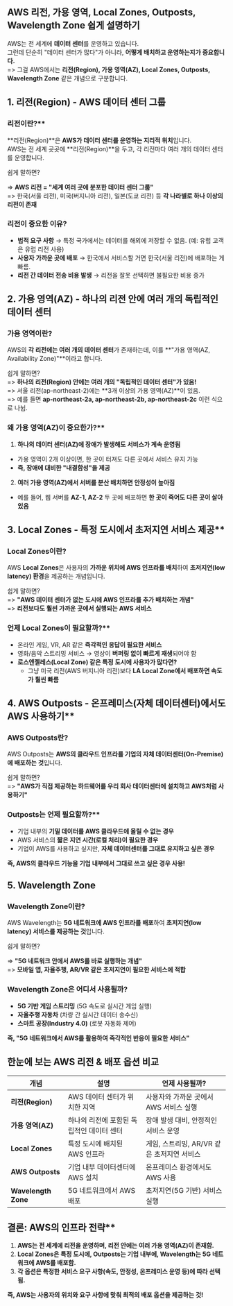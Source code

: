 ## AWS 리전, 가용 영역, Local Zones, Outposts, Wavelength Zone 쉽게 설명하기

AWS는 전 세계에 **데이터 센터**를 운영하고 있습니다.  
그런데 단순히 "데이터 센터가 많다"가 아니라, **어떻게 배치하고 운영하는지가 중요합니다.**  
=> 그걸 AWS에서는 **리전(Region), 가용 영역(AZ), Local Zones, Outposts, Wavelength Zone** 같은 개념으로 구분합니다.

## 1. 리전(Region) - AWS 데이터 센터 그룹

### 리전이란?**

**리전(Region)**은 **AWS가 데이터 센터를 운영하는 지리적 위치**입니다.  
AWS는 전 세계 곳곳에 **리전(Region)**을 두고, 각 리전마다 여러 개의 데이터 센터를 운영합니다.

쉽게 말하면?  

=> **AWS 리전 = "세계 여러 곳에 분포한 데이터 센터 그룹"**  
=> 한국(서울 리전), 미국(버지니아 리전), 일본(도쿄 리전) 등 **각 나라별로 하나 이상의 리전이 존재**

### 리전이 중요한 이유?

- **법적 요구 사항** → 특정 국가에서는 데이터를 해외에 저장할 수 없음. (예: 유럽 고객은 유럽 리전 사용)
- **사용자 가까운 곳에 배포** → 한국에서 서비스할 거면 한국(서울 리전)에 배포하는 게 빠름.
- **리전 간 데이터 전송 비용 발생** → 리전을 잘못 선택하면 불필요한 비용 증가

## 2. 가용 영역(AZ) - 하나의 리전 안에 여러 개의 독립적인 데이터 센터

### 가용 영역이란?

AWS의 **각 리전에는 여러 개의 데이터 센터**가 존재하는데, 이를 **"가용 영역(AZ, Availability Zone)"**이라고 합니다.

쉽게 말하면?  
=> **하나의 리전(Region) 안에는 여러 개의 "독립적인 데이터 센터"가 있음!**  
=> 서울 리전(ap-northeast-2)에는 **3개 이상의 가용 영역(AZ)**이 있음.  
=> 예를 들면 **ap-northeast-2a, ap-northeast-2b, ap-northeast-2c** 이런 식으로 나뉨.

### 왜 가용 영역(AZ)이 중요한가?**

1. **하나의 데이터 센터(AZ)에 장애가 발생해도 서비스가 계속 운영됨**

- 가용 영역이 2개 이상이면, 한 곳이 터져도 다른 곳에서 서비스 유지 가능
- **즉, 장애에 대비한 "내결함성"을 제공**

2. **여러 가용 영역(AZ)에서 서버를 분산 배치하면 안정성이 높아짐**

- 예를 들어, 웹 서버를 **AZ-1, AZ-2** 두 곳에 배포하면 **한 곳이 죽어도 다른 곳이 살아 있음**

## 3. Local Zones - 특정 도시에서 초저지연 서비스 제공** 

### Local Zones이란?

AWS **Local Zones**은 사용자의 **가까운 위치에 AWS 인프라를 배치**하여 **초저지연(low latency) 환경**을 제공하는 개념입니다.

쉽게 말하면?  
=> **"AWS 데이터 센터가 없는 도시에 AWS 인프라를 추가 배치하는 개념"**  
=> **리전보다도 훨씬 가까운 곳에서 실행되는 AWS 서비스**

### 언제 Local Zones이 필요할까?**

- 온라인 게임, VR, AR 같은 **즉각적인 응답이 필요한 서비스**
- 영화/음악 스트리밍 서비스 → 영상이 **버퍼링 없이 빠르게 재생**되어야 함
- **로스앤젤레스(Local Zone) 같은 특정 도시에 사용자가 많다면?**
  - 그냥 미국 리전(AWS 버지니아 리전)보다 **LA Local Zone에서 배포하면 속도가 훨씬 빠름**

## 4. AWS Outposts - 온프레미스(자체 데이터센터)에서도 AWS 사용하기** 

### AWS Outposts란?

AWS Outposts는 **AWS의 클라우드 인프라를 기업의 자체 데이터센터(On-Premise)에 배포하는 것**입니다.

쉽게 말하면?  
=> **"AWS가 직접 제공하는 하드웨어를 우리 회사 데이터센터에 설치하고 AWS처럼 사용하기"**

### Outposts는 언제 필요할까?**

- 기업 내부의 **기밀 데이터를 AWS 클라우드에 올릴 수 없는 경우**
- AWS 서비스의 **짧은 지연 시간(로컬 처리)이 필요한 경우**
- 기업이 AWS를 사용하고 싶지만, **자체 데이터센터를 그대로 유지하고 싶은 경우**

**즉, AWS의 클라우드 기능을 기업 내부에서 그대로 쓰고 싶은 경우 사용!**

## 5. Wavelength Zone

### Wavelength Zone이란?

AWS Wavelength는 **5G 네트워크에 AWS 인프라를 배포**하여 **초저지연(low latency) 서비스를 제공하는 것**입니다.

쉽게 말하면?  

=> **"5G 네트워크 안에서 AWS를 바로 실행하는 개념"**  
=> **모바일 앱, 자율주행, AR/VR 같은 초저지연이 필요한 서비스에 적합**

### Wavelength Zone은 어디서 사용될까?

- **5G 기반 게임 스트리밍** (5G 속도로 실시간 게임 실행)
- **자율주행 자동차** (차량 간 실시간 데이터 송수신)
- **스마트 공장(Industry 4.0)** (로봇 자동화 제어)

**즉, "5G 네트워크에서 AWS를 활용하여 즉각적인 반응이 필요한 서비스"**

## 한눈에 보는 AWS 리전 & 배포 옵션 비교

| 개념                | 설명                                      | 언제 사용될까?                             |
| ------------------- | ----------------------------------------- | ------------------------------------------ |
| **리전(Region)**    | AWS 데이터 센터가 위치한 지역             | 사용자와 가까운 곳에서 AWS 서비스 실행     |
| **가용 영역(AZ)**   | 하나의 리전에 포함된 독립적인 데이터 센터 | 장애 발생 대비, 안정적인 서비스 운영       |
| **Local Zones**     | 특정 도시에 배치된 AWS 인프라             | 게임, 스트리밍, AR/VR 같은 초저지연 서비스 |
| **AWS Outposts**    | 기업 내부 데이터센터에 AWS 설치           | 온프레미스 환경에서도 AWS 사용             |
| **Wavelength Zone** | 5G 네트워크에서 AWS 배포                  | 초저지연(5G 기반) 서비스 실행              |

## 결론: AWS의 인프라 전략**

1. **AWS는 전 세계에 리전을 운영하며, 리전 안에는 여러 가용 영역(AZ)이 존재함.**  
2. **Local Zones은 특정 도시에, Outposts는 기업 내부에, Wavelength는 5G 네트워크에 AWS를 배포함.**  
3. **각 옵션은 특정한 서비스 요구 사항(속도, 안정성, 온프레미스 운영 등)에 따라 선택됨.**

**즉, AWS는 사용자의 위치와 요구 사항에 맞춰 최적의 배포 옵션을 제공하는 것!**
